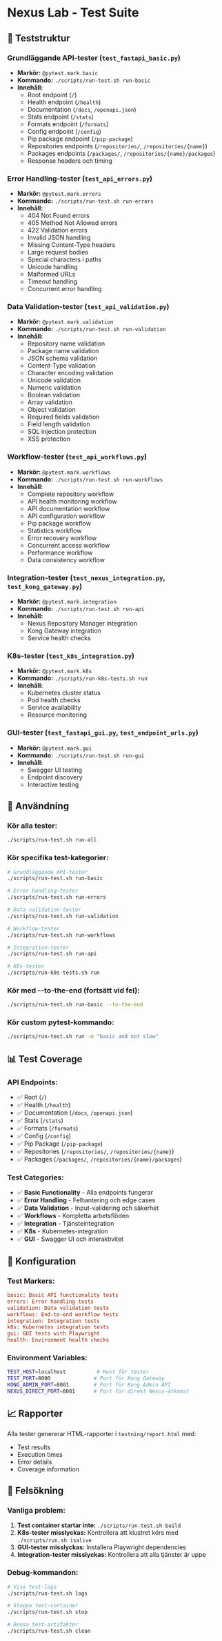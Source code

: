 # Nexus Lab - Test Suite

## 📁 Teststruktur

### **Grundläggande API-tester** (`test_fastapi_basic.py`)
- **Markör:** `@pytest.mark.basic`
- **Kommando:** `./scripts/run-test.sh run-basic`
- **Innehåll:**
  - Root endpoint (`/`)
  - Health endpoint (`/health`)
  - Documentation (`/docs`, `/openapi.json`)
  - Stats endpoint (`/stats`)
  - Formats endpoint (`/formats`)
  - Config endpoint (`/config`)
  - Pip package endpoint (`/pip-package`)
  - Repositories endpoints (`/repositories/`, `/repositories/{name}`)
  - Packages endpoints (`/packages/`, `/repositories/{name}/packages`)
  - Response headers och timing

### **Error Handling-tester** (`test_api_errors.py`)
- **Markör:** `@pytest.mark.errors`
- **Kommando:** `./scripts/run-test.sh run-errors`
- **Innehåll:**
  - 404 Not Found errors
  - 405 Method Not Allowed errors
  - 422 Validation errors
  - Invalid JSON handling
  - Missing Content-Type headers
  - Large request bodies
  - Special characters i paths
  - Unicode handling
  - Malformed URLs
  - Timeout handling
  - Concurrent error handling

### **Data Validation-tester** (`test_api_validation.py`)
- **Markör:** `@pytest.mark.validation`
- **Kommando:** `./scripts/run-test.sh run-validation`
- **Innehåll:**
  - Repository name validation
  - Package name validation
  - JSON schema validation
  - Content-Type validation
  - Character encoding validation
  - Unicode validation
  - Numeric validation
  - Boolean validation
  - Array validation
  - Object validation
  - Required fields validation
  - Field length validation
  - SQL injection protection
  - XSS protection

### **Workflow-tester** (`test_api_workflows.py`)
- **Markör:** `@pytest.mark.workflows`
- **Kommando:** `./scripts/run-test.sh run-workflows`
- **Innehåll:**
  - Complete repository workflow
  - API health monitoring workflow
  - API documentation workflow
  - API configuration workflow
  - Pip package workflow
  - Statistics workflow
  - Error recovery workflow
  - Concurrent access workflow
  - Performance workflow
  - Data consistency workflow

### **Integration-tester** (`test_nexus_integration.py`, `test_kong_gateway.py`)
- **Markör:** `@pytest.mark.integration`
- **Kommando:** `./scripts/run-test.sh run-api`
- **Innehåll:**
  - Nexus Repository Manager integration
  - Kong Gateway integration
  - Service health checks

### **K8s-tester** (`test_k8s_integration.py`)
- **Markör:** `@pytest.mark.k8s`
- **Kommando:** `./scripts/run-k8s-tests.sh run`
- **Innehåll:**
  - Kubernetes cluster status
  - Pod health checks
  - Service availability
  - Resource monitoring

### **GUI-tester** (`test_fastapi_gui.py`, `test_endpoint_urls.py`)
- **Markör:** `@pytest.mark.gui`
- **Kommando:** `./scripts/run-test.sh run-gui`
- **Innehåll:**
  - Swagger UI testing
  - Endpoint discovery
  - Interactive testing

## 🚀 Användning

### **Kör alla tester:**
```bash
./scripts/run-test.sh run-all
```

### **Kör specifika test-kategorier:**
```bash
# Grundläggande API-tester
./scripts/run-test.sh run-basic

# Error handling-tester
./scripts/run-test.sh run-errors

# Data validation-tester
./scripts/run-test.sh run-validation

# Workflow-tester
./scripts/run-test.sh run-workflows

# Integration-tester
./scripts/run-test.sh run-api

# K8s-tester
./scripts/run-k8s-tests.sh run
```

### **Kör med --to-the-end (fortsätt vid fel):**
```bash
./scripts/run-test.sh run-basic --to-the-end
```

### **Kör custom pytest-kommando:**
```bash
./scripts/run-test.sh run -m "basic and not slow"
```

## 📊 Test Coverage

### **API Endpoints:**
- ✅ Root (`/`)
- ✅ Health (`/health`)
- ✅ Documentation (`/docs`, `/openapi.json`)
- ✅ Stats (`/stats`)
- ✅ Formats (`/formats`)
- ✅ Config (`/config`)
- ✅ Pip Package (`/pip-package`)
- ✅ Repositories (`/repositories/`, `/repositories/{name}`)
- ✅ Packages (`/packages/`, `/repositories/{name}/packages`)

### **Test Categories:**
- ✅ **Basic Functionality** - Alla endpoints fungerar
- ✅ **Error Handling** - Felhantering och edge cases
- ✅ **Data Validation** - Input-validering och säkerhet
- ✅ **Workflows** - Kompletta arbetsflöden
- ✅ **Integration** - Tjänsteintegration
- ✅ **K8s** - Kubernetes-integration
- ✅ **GUI** - Swagger UI och interaktivitet

## 🔧 Konfiguration

### **Test Markers:**
```ini
basic: Basic API functionality tests
errors: Error handling tests
validation: Data validation tests
workflows: End-to-end workflow tests
integration: Integration tests
k8s: Kubernetes integration tests
gui: GUI tests with Playwright
health: Environment health checks
```

### **Environment Variables:**
```bash
TEST_HOST=localhost          # Host för tester
TEST_PORT=8000              # Port för Kong Gateway
KONG_ADMIN_PORT=8001        # Port för Kong Admin API
NEXUS_DIRECT_PORT=8081      # Port för direkt Nexus-åtkomst
```

## 📈 Rapporter

Alla tester genererar HTML-rapporter i `testning/report.html` med:
- Test results
- Execution times
- Error details
- Coverage information

## 🐛 Felsökning

### **Vanliga problem:**
1. **Test container startar inte:** `./scripts/run-test.sh build`
2. **K8s-tester misslyckas:** Kontrollera att klustret körs med `./scripts/run.sh isalive`
3. **GUI-tester misslyckas:** Installera Playwright dependencies
4. **Integration-tester misslyckas:** Kontrollera att alla tjänster är uppe

### **Debug-kommandon:**
```bash
# Visa test-logs
./scripts/run-test.sh logs

# Stoppa test-container
./scripts/run-test.sh stop

# Rensa test-artifakter
./scripts/run-test.sh clean
```